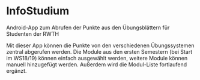 # InfoStudium
Android-App zum Abrufen der Punkte aus den Übungsblättern für Studenten der RWTH

Mit dieser App können die Punkte von den verschiedenen Übungssystemen zentral abgerufen werden.
Die Module aus den ersten Semestern (bei Start im WS18/19) können einfach ausgewählt werden, weitere Module können manuell hinzugefügt werden. Außerdem wird die Modul-Liste fortlaufend ergänzt.
